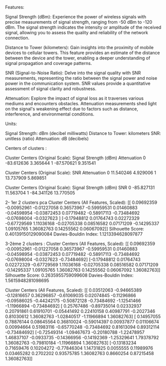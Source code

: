 Features:

Signal Strength (dBm): Experience the power of wireless signals with precise measurements of signal strength, ranging from -50 dBm to -120 dBm. The signal strength indicates the intensity or amplitude of the received signal, allowing you to assess the quality and reliability of the network connection.

Distance to Tower (kilometers): Gain insights into the proximity of mobile devices to cellular towers. This feature provides an estimate of the distance between the device and the tower, enabling a deeper understanding of signal propagation and coverage patterns.

SNR (Signal-to-Noise Ratio): Delve into the signal quality with SNR measurements, representing the ratio between the signal power and noise power in the communication system. SNR values provide a quantitative assessment of signal clarity and robustness.

Attenuation: Explore the impact of signal loss as it traverses various mediums and encounters obstacles. Attenuation measurements shed light on the signal's weakening effect due to factors such as distance, interference, and environmental conditions.

Units:

Signal Strength: dBm (decibel milliwatts)
Distance to Tower: kilometers
SNR: unitless (ratio)
Attenuation: dB (decibels)


Centers of clusters :

Cluster Centers (Original Scale):
   Signal Strength (dBm)  Attenuation
0             -83.612636     3.365644
1             -87.570621     9.351541

Cluster Centers (Original Scale):
         SNR  Attenuation
0  11.540246     4.929006
1  13.737909     5.869851

Cluster Centers (Original Scale):
   Signal Strength (dBm)        SNR
0             -85.827131  11.563704
1             -84.341126  13.770505


2- 1er 2 clusters  pca
Cluster Centers (All Features, Scaled):
[[ 0.09692359 -0.00952961 -0.01227058  0.36573967 -0.59959531  0.01460883
  -0.04598954 -0.03872453  0.07719482 -0.58917113 -0.73484692 -0.07698004
  -0.0327623 ]
 [-0.17948812  0.01764743  0.02272329 -0.67729569  1.11036168 -0.02705338
   0.08516582  0.07171209 -0.14295337  1.09105765  1.36082763  0.14255562
   0.06067092]]
Silhouette Score: 0.40139150129090084
Davies-Bouldin Index: 1.1213394628097877

3-2ème 2 clusters :
Cluster Centers (All Features, Scaled):
[[ 0.09692359 -0.00952961 -0.01227058  0.36573967 -0.59959531  0.01460883
  -0.04598954 -0.03872453  0.07719482 -0.58917113 -0.73484692 -0.07698004
  -0.0327623  -0.73484692]
 [-0.17948812  0.01764743  0.02272329 -0.67729569  1.11036168 -0.02705338
   0.08516582  0.07171209 -0.14295337  1.09105765  1.36082763  0.14255562
   0.06067092  1.36082763]]
Silhouette Score: 0.2635955759099608
Davies-Bouldin Index: 1.5615948281098695

Cluster Centers (All Features, Scaled):
[[ 0.03512063 -0.94665389 -0.12816657  0.36296857 -0.61069035  0.02074845
  -0.11296866 -0.09586025 -0.44242175 -0.50872128 -0.73484692 -1.12541466
  -1.11966894 -0.73484692]
 [ 0.25767486 -0.89735014  0.02332937  0.20791861  0.61910701 -0.05441492
   0.22410158  0.40987791 -0.2027346   0.81030612  1.36082763 -1.02840517
  -1.11966894  1.36082763]
 [ 0.14957055  0.78876144  0.08645564  0.36810024 -0.59014397  0.00937877
   0.01106674  0.00994664  0.51983116 -0.65770248 -0.73484692  0.81613094
   0.89312114 -0.73484692]
 [-0.72549314 -1.09467673 -0.20180788 -1.22478957  1.46837107 -0.0933735
  -0.14366956 -0.14192369 -1.25329641  1.79378792  1.36082763 -0.79810184
  -1.11966894  1.36082763]
 [-0.13183234  0.71659476  0.10204272 -0.77846304  1.14731825  0.0055555
   0.11989976  0.03465282  0.2702202   0.93575785  1.36082763  0.8660254
   0.87215458  1.36082763]]

